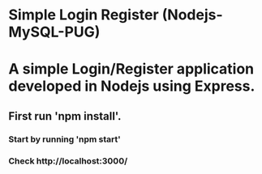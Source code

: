 # Simple Login Register (Nodejs-MySQL-PUG)

# A simple Login/Register application developed in Nodejs using Express.

## First run 'npm install'.

### Start by running 'npm start'

### Check http://localhost:3000/
